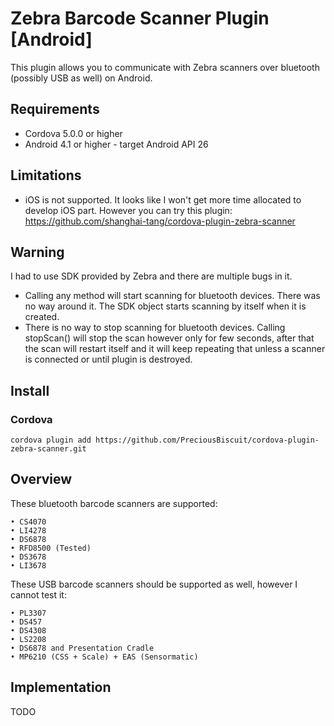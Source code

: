 # Zebra Barcode Scanner Plugin [Android]
This plugin allows you to communicate with Zebra scanners over bluetooth (possibly USB as well) on Android.

## Requirements
* Cordova 5.0.0 or higher
* Android 4.1 or higher - target Android API 26

## Limitations
* iOS is not supported. It looks like I won't get more time allocated to develop iOS part.
  However you can try this plugin: https://github.com/shanghai-tang/cordova-plugin-zebra-scanner

## Warning
I had to use SDK provided by Zebra and there are multiple bugs in it.
* Calling any method will start scanning for bluetooth devices. There was no way around it.
  The SDK object starts scanning by itself when it is created.
* There is no way to stop scanning for bluetooth devices. Calling stopScan() will stop the scan however only for few
  seconds, after that the scan will restart itself and it will keep repeating that unless a scanner is connected or
  until plugin is destroyed.

## Install
### Cordova
`cordova plugin add https://github.com/PreciousBiscuit/cordova-plugin-zebra-scanner.git`

## Overview
These bluetooth barcode scanners are supported:
```
• CS4070
• LI4278
• DS6878
• RFD8500 (Tested)
• DS3678
• LI3678
```
These USB barcode scanners should be supported as well, however I cannot test it:
```
• PL3307
• DS457
• DS4308
• LS2208
• DS6878 and Presentation Cradle
• MP6210 (CSS + Scale) + EAS (Sensormatic)
```

## Implementation
TODO
